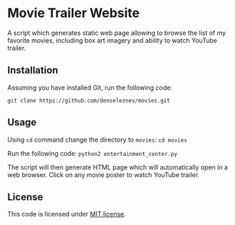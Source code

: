 # Movie Trailer Website
A script which generates static web page allowing to browse the list of my
favorite movies, including box art imagery and ability to watch YouTube
trailer.

## Installation
Assuming you have installed Git, run the following code:

`git clone https://github.com/denseleznev/movies.git`

## Usage

Using `cd` command change the directory to `movies`:
`cd movies`

Run the following code:
`python2 entertainment_center.py`

The script will then generate HTML page which will automatically open in a
web browser. Click on any movie poster to watch YouTube trailer.

## License
This code is licensed under [MIT license](LICENSE.md).

